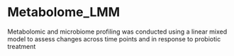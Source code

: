 # Metabolome_LMM
Metabolomic and microbiome profiling was conducted using a linear mixed model to assess changes across time points and in response to probiotic treatment
